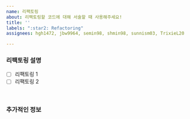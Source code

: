 ```yaml
---
name: 리팩토링
about: 리팩토링할 코드에 대해 서술할 때 사용해주세요!
title: ''
labels: ":star2: Refactoring"
assignees: hgh1472, jbw9964, semin98, shmin98, sunnism03, TrixieL20

---
```


### 리팩토링 설명
- [ ] 리팩토링 1
- [ ] 리팩토링 2

<br>

### 추가적인 정보
